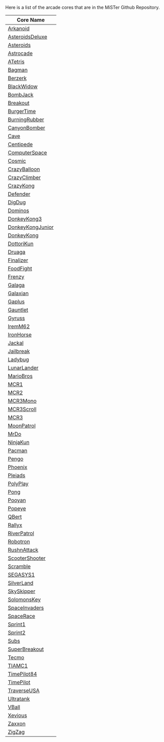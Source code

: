 Here is a list of the arcade cores that are in the MiSTer Github Repository.

| Core Name                                                                          |
| ---------------------------------------------------------------------------------- |
| [Arkanoid](https://github.com/MiSTer-devel/Arcade-Arkanoid_MISTer)                 |
| [AsteroidsDeluxe](https://github.com/MiSTer-devel/Arcade-AsteroidsDeluxe_MiSTer)   |
| [Asteroids](https://github.com/MiSTer-devel/Arcade-Asteroids_MiSTer)               |
| [Astrocade](https://github.com/MiSTer-devel/Arcade-Astrocade_MiSTer)               |
| [ATetris](https://github.com/MiSTer-devel/Arcade-ATetris_MiSTer)                   |
| [Bagman](https://github.com/MiSTer-devel/Arcade-Bagman_MiSTer)                     |
| [Berzerk](https://github.com/MiSTer-devel/Arcade-Berzerk_MiSTer)                   |
| [BlackWidow](https://github.com/MiSTer-devel/Arcade-BlackWidow_MiSTer)             |
| [BombJack](https://github.com/MiSTer-devel/Arcade-BombJack_MiSTer)                 |
| [Breakout](https://github.com/MiSTer-devel/Arcade-Breakout_MiSTer)                 |
| [BurgerTime](https://github.com/MiSTer-devel/Arcade-BurgerTime_MiSTer)             |
| [BurningRubber](https://github.com/MiSTer-devel/Arcade-BurningRubber_MiSTer)       |
| [CanyonBomber](https://github.com/MiSTer-devel/Arcade-CanyonBomber_MiSTer)         |
| [Cave](https://github.com/MiSTer-devel/Arcade-Cave_MiSTer)                         |
| [Centipede](https://github.com/MiSTer-devel/Arcade-Centipede_MiSTer)               |
| [ComputerSpace](https://github.com/MiSTer-devel/Arcade-ComputerSpace_MiSTer)       |
| [Cosmic](https://github.com/MiSTer-devel/Arcade-Cosmic_MiSTer)                     |
| [CrazyBalloon](https://github.com/MiSTer-devel/Arcade-CrazyBalloon_MiSTer)         |
| [CrazyClimber](https://github.com/MiSTer-devel/Arcade-CrazyClimber_MiSTer)         |
| [CrazyKong](https://github.com/MiSTer-devel/Arcade-CrazyKong_MiSTer)               |
| [Defender](https://github.com/MiSTer-devel/Arcade-Defender_MiSTer)                 |
| [DigDug](https://github.com/MiSTer-devel/Arcade-DigDug_MiSTer)                     |
| [Dominos](https://github.com/MiSTer-devel/Arcade-Dominos_MiSTer)                   |
| [DonkeyKong3](https://github.com/MiSTer-devel/Arcade-DonkeyKong3_MiSTer)           |
| [DonkeyKongJunior](https://github.com/MiSTer-devel/Arcade-DonkeyKongJunior_MiSTer) |
| [DonkeyKong](https://github.com/MiSTer-devel/Arcade-DonkeyKong_MiSTer)             |
| [DottoriKun](https://github.com/MiSTer-devel/Arcade-DottoriKun_MiSTer)             |
| [Druaga](https://github.com/MiSTer-devel/Arcade-Druaga_MiSTer)                     |
| [Finalizer](https://github.com/MiSTer-devel/Arcade-Finalizer_MiSTer)               |
| [FoodFight](https://github.com/MiSTer-devel/Arcade-FoodFight_MiSTer)               |
| [Frenzy](https://github.com/MiSTer-devel/Arcade-Frenzy_MiSTer)                     |
| [Galaga](https://github.com/MiSTer-devel/Arcade-Galaga_MiSTer)                     |
| [Galaxian](https://github.com/MiSTer-devel/Arcade-Galaxian_MiSTer)                 |
| [Gaplus](https://github.com/MiSTer-devel/Arcade-Gaplus_MiSTer)                     |
| [Gauntlet](https://github.com/MiSTer-devel/Arcade-Gauntlet_MiSTer)                 |
| [Gyruss](https://github.com/MiSTer-devel/Arcade-Gyruss_MiSTer)                     |
| [IremM62](https://github.com/MiSTer-devel/Arcade-IremM62_MiSTer)                   |
| [IronHorse](https://github.com/MiSTer-devel/Arcade-IronHorse_MiSTer)               |
| [Jackal](https://github.com/MiSTer-devel/Arcade-Jackal_MiSTer)                     |
| [Jailbreak](https://github.com/MiSTer-devel/Arcade-Jailbreak_MiSTer)               |
| [Ladybug](https://github.com/MiSTer-devel/Arcade-LadyBug_MiSTer)                   |
| [LunarLander](https://github.com/MiSTer-devel/Arcade-LunarLander_MiSTer)           |
| [MarioBros](https://github.com/MiSTer-devel/Arcade-MarioBros_MiSTer)               |
| [MCR1](https://github.com/MiSTer-devel/Arcade-MCR1_MiSTer)                         |
| [MCR2](https://github.com/MiSTer-devel/Arcade-MCR2_MiSTer)                         |
| [MCR3Mono](https://github.com/MiSTer-devel/Arcade-MCR3Mono_MiSTer)                 |
| [MCR3Scroll](https://github.com/MiSTer-devel/Arcade-MCR3Scroll_MiSTer)             |
| [MCR3](https://github.com/MiSTer-devel/Arcade-MCR3_MiSTer)                         |
| [MoonPatrol](https://github.com/MiSTer-devel/Arcade-MoonPatrol_MiSTer)             |
| [MrDo](https://github.com/MiSTer-devel/Arcade-MrDo_MiSTer)                         |
| [NinjaKun](https://github.com/MiSTer-devel/Arcade-NinjaKun_MiSTer)                 |
| [Pacman](https://github.com/MiSTer-devel/Arcade-Pacman_MiSTer)                     |
| [Pengo](https://github.com/MiSTer-devel/Arcade-Pengo_MiSTer)                       |
| [Phoenix](https://github.com/MiSTer-devel/Arcade-Phoenix_MiSTer)                   |
| [Pleiads](https://github.com/MiSTer-devel/Arcade-Pleiads_MiSTer)                   |
| [PolyPlay](https://github.com/MiSTer-devel/Arcade-PolyPlay_MiSTer)                 |
| [Pong](https://github.com/MiSTer-devel/Arcade-Pong_MiSTer)                         |
| [Pooyan](https://github.com/MiSTer-devel/Arcade-Pooyan_MiSTer)                     |
| [Popeye](https://github.com/MiSTer-devel/Arcade-Popeye_MiSTer)                     |
| [QBert](https://github.com/MiSTer-devel/Arcade-QBert_MiSTer)                       |
| [Rallyx](https://github.com/MiSTer-devel/Arcade-RallyX_MiSTer)                     |
| [RiverPatrol](https://github.com/MiSTer-devel/Arcade-RiverPatrol_MiSTer)           |
| [Robotron](https://github.com/MiSTer-devel/Arcade-Robotron_MiSTer)                 |
| [RushnAttack](https://github.com/MiSTer-devel/Arcade-RushnAttack_MiSTer)           |
| [ScooterShooter](https://github.com/MiSTer-devel/Arcade-ScooterShooter_MiSTer)     |
| [Scramble](https://github.com/MiSTer-devel/Arcade-Scramble_MiSTer)                 |
| [SEGASYS1](https://github.com/MiSTer-devel/Arcade-SEGASYS1_MiSTer)                 |
| [SilverLand](https://github.com/MiSTer-devel/Arcade-SilverLand_MiSTer)             |
| [SkySkipper](https://github.com/MiSTer-devel/Arcade-SkySkipper_MiSTer)             |
| [SolomonsKey](https://github.com/MiSTer-devel/Arcade-SolomonsKey_MiSTer)           |
| [SpaceInvaders](https://github.com/MiSTer-devel/Arcade-SpaceInvaders_MiSTer)       |
| [SpaceRace](https://github.com/MiSTer-devel/Arcade-SpaceRace_MiSTer)               |
| [Sprint1](https://github.com/MiSTer-devel/Arcade-Sprint1_MiSTer)                   |
| [Sprint2](https://github.com/MiSTer-devel/Arcade-Sprint2_MiSTer)                   |
| [Subs](https://github.com/MiSTer-devel/Arcade-Subs_MiSTer)                         |
| [SuperBreakout](https://github.com/MiSTer-devel/Arcade-SuperBreakout_MiSTer)       |
| [Tecmo](https://github.com/MiSTer-devel/Arcade-Tecmo_MiSTer)                       |
| [TIAMC1](https://github.com/MiSTer-devel/Arcade-TIAMC1_MiSTer)                     |
| [TimePilot84](https://github.com/MiSTer-devel/Arcade-TimePilot84_MISTer)           |
| [TimePilot](https://github.com/MiSTer-devel/Arcade-TimePilot_MiSTer)               |
| [TraverseUSA](https://github.com/MiSTer-devel/Arcade-TraverseUSA_MiSTer)           |
| [Ultratank](https://github.com/MiSTer-devel/Arcade-Ultratank_MiSTer)               |
| [VBall](https://github.com/MiSTer-devel/Arcade-VBall_MiSTer)                       |
| [Xevious](https://github.com/MiSTer-devel/Arcade-Xevious_MiSTer)                   |
| [Zaxxon](https://github.com/MiSTer-devel/Arcade-Zaxxon_MiSTer)                     |
| [ZigZag](https://github.com/MiSTer-devel/Arcade-ZigZag_MiSTer)                     |